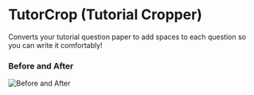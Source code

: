 # TutorCrop (Tutorial Cropper)
Converts your tutorial question paper to add spaces to each question so you can write it comfortably!

### Before and After
![Before and After](https://ibb.co/m5wpK9pn)
